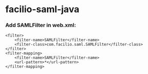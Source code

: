 # facilio-saml-java

### Add SAMLFilter in web.xml:

```
<filter>
	<filter-name>SAMLFilter</filter-name>
	<filter-class>com.facilio.saml.SAMLFilter</filter-class>
</filter>
<filter-mapping>
	<filter-name>SAMLFilter</filter-name>
	<url-pattern>*</url-pattern>
</filter-mapping>
```
